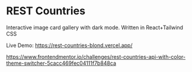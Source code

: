 # REST Countries

Interactive image card gallery with dark mode. Written in React+Tailwind CSS

Live Demo: https://rest-countries-blond.vercel.app/

https://www.frontendmentor.io/challenges/rest-countries-api-with-color-theme-switcher-5cacc469fec04111f7b848ca
